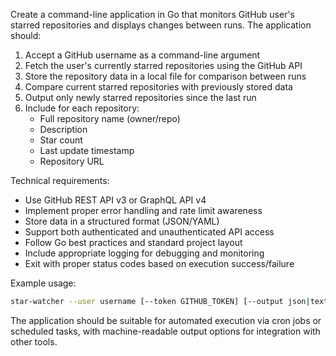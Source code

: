 Create a command-line application in Go that monitors GitHub user's starred repositories and displays changes between runs. The application should:

1. Accept a GitHub username as a command-line argument
2. Fetch the user's currently starred repositories using the GitHub API
3. Store the repository data in a local file for comparison between runs
4. Compare current starred repositories with previously stored data
5. Output only newly starred repositories since the last run
6. Include for each repository:
   - Full repository name (owner/repo)
   - Description
   - Star count
   - Last update timestamp
   - Repository URL

Technical requirements:

- Use GitHub REST API v3 or GraphQL API v4
- Implement proper error handling and rate limit awareness
- Store data in a structured format (JSON/YAML)
- Support both authenticated and unauthenticated API access
- Follow Go best practices and standard project layout
- Include appropriate logging for debugging and monitoring
- Exit with proper status codes based on execution success/failure

Example usage:

```bash
star-watcher --user username [--token GITHUB_TOKEN] [--output json|text] [--state-file path/to/state.json]
```

The application should be suitable for automated execution via cron jobs or scheduled tasks, with machine-readable output options for integration with other tools.
